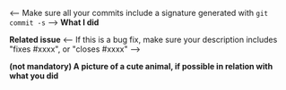 <-- Make sure all your commits include a signature generated with `git commit -s` 
-->
**What I did**

**Related issue**
<-- If this is a bug fix, make sure your description includes "fixes #xxxx", or
    "closes #xxxx"
-->

**(not mandatory) A picture of a cute animal, if possible in relation with what you did**
